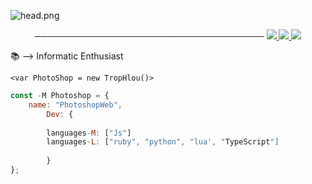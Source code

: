 ![head.png](https://media.discordapp.net/attachments/790712848984571905/932652248897560646/Banner_Photoshop.png?width=1440&height=576)

<p align="center">
─────────────────────────────────────
<a href="https://ktz.netlify.app/">
  <img src="https://img.shields.io/github/followers/photoshopweb">
</a>
<a href="https://ktz.netlify.app/">
   <img src="https://komarev.com/ghpvc/?username=ktzDC">
</a>
<a href="https://ktz.netlify.app/">
         <img src="https://img.shields.io/static/v1?label=Website&logo=CSS3&logoColor=1572B6&message=Click%20Here&color=1572B6">
         </a>

📚 --> Informatic Enthusiast

    <var PhotoShop = new TropHlou()>

```javascript
const -M Photoshop = {
    name: "PhotoshopWeb",
        Dev: {
        
        languages-M: ["Js"]
        languages-L: ["ruby", "python", "lua', "TypeScript"]
        
        }
};
```
